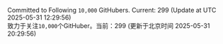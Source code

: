 Committed to Following `10,000` GitHubers. Current: <!-- FOLLOWING_COUNT -->299<!-- FOLLOWING_COUNT --> (Update at UTC <!-- LAST_UPDATED -->2025-05-31 12:29:56<!-- LAST_UPDATED -->)<br>
致力于关注`10,000`个GitHuber。当前：<!-- FOLLOWING_COUNT -->299<!-- FOLLOWING_COUNT --> (更新于北京时间 <!-- LAST_UPDATED_CST -->2025-05-31 20:29:56<!-- LAST_UPDATED_CST -->)
